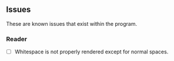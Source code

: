 ## Issues
These are known issues that exist within the program.

### Reader
- [ ] Whitespace is not properly rendered except for normal spaces.